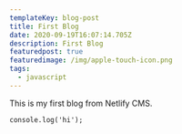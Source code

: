 ```yaml
---
templateKey: blog-post
title: First Blog
date: 2020-09-19T16:07:14.705Z
description: First Blog
featuredpost: true
featuredimage: /img/apple-touch-icon.png
tags:
  - javascript
---
```

This is my first blog from Netlify CMS. 

`console.log('hi');`
